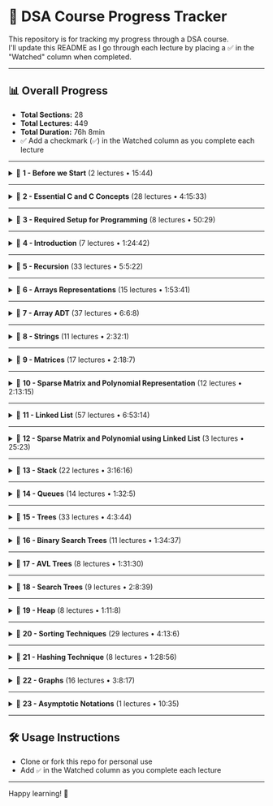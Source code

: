 # 📘 DSA Course Progress Tracker

This repository is for tracking my progress through a DSA course.  
I'll update this README as I go through each lecture by placing a ✅ in the "Watched" column when completed.

---

## 📊 Overall Progress

- **Total Sections:** 28  
- **Total Lectures:** 449  
- **Total Duration:** 76h 8min  
- ✅ Add a checkmark (`✅`) in the Watched column as you complete each lecture

---





<details>
<summary>📂 <strong>1 - Before we Start</strong> (2 lectures • 15:44)</summary>

| Lecture | Duration | Watched |
|--------|----------|---------|
| 1 - Instructors Note | 2:22 | ✅|
| 2 - Introduction | 13:22 | ✅|
</details>

---

<details>
<summary>📂 <strong>2 - Essential C and C Concepts</strong> (28 lectures • 4:15:33)</summary>

| Lecture | Duration | Watched |
|--------|----------|---------|
| 3 - Arrays Basics | 6:23 |✅ |
| 4 - Practice Arrays Basics | 13:37 |✅ |
| 5 - Structures | 18:26 |✅ |
| 6 - Practice Structures | 10:49 |✅ |
| 7 - Pointers | 11:1 |✅ |
| 8 - Practice Pointers | 14:41 |✅ |
| 9 - Reference in C | 3:56 |✅ |
| 10 - Practice Reference | 5:15 | ✅|
| 11 - Pointer to Structure | 6:3 | ✅|
| 12 - Practice Pointer to Structure | 6:44 |✅ |
| 13 - Functions | 12:19 |✅ |
| 14 - Practice Functions | 5:37 |✅ |
| 15 - Parameter Passing Methods | 14:3 |✅ |
| 16 - Practice Parameter Passing Methods | 11:20 |✅ |
| 17 - Array as Parameter | 7:26 |✅ |
| 18 - Practice Array as Parameter | 13:35 |✅ |
| 19 - Structure as Parameter | 10:32 |✅ |
| 20 - Practice Structure as Parameter | 11:5 |✅ |
| 21 - Structures and Functions Must Watch | 5:15 | |
| 22 - Converting a C program to a C class Must Watch | 9:28 | |
| 23 - Practice Monolithic Program | 4:50 | |
| 24 - Practice Modular Program | 5:10 | |
| 25 - Practice Structure and Functions | 5:9 | |
| 26 - Practice ObjectOriented Program | 6:16 | |
| 27 - C Class and Constructor | 9:52 | |
| 28 - Practice C Class | 5:35 | |
| 29 - Template classes | 10:49 | |
| 30 - Practice Template Class | 10:17 | |
</details>

---

<details>
<summary>📂 <strong>3 - Required Setup for Programming</strong> (8 lectures • 50:29)</summary>

| Lecture | Duration | Watched |
|--------|----------|---------|
| 31 - Online C and C compiler | 4:12 | |
| 32 - Setup CodeBlocks and Settings | 8:50 | |
| 33 - Setup DevC and Settings | 5:50 | |
| 34 - Debugging using DevC | 7:19 | |
| 35 - Debugging using CodeBlocks | 6:15 | |
| 36 - Setup Visual Studio | 6:9 | |
| 37 - Debugging using Visual Studio | 6:2 | |
| 38 - Setup Xcode | 5:52 | |
</details>

---

<details>
<summary>📂 <strong>4 - Introduction</strong> (7 lectures • 1:24:42)</summary>

| Lecture | Duration | Watched |
|--------|----------|---------|
| 39 - Introduction | 13:28 | |
| 40 - Stack vs Heap Memory | 8:59 | |
| 41 - Stack vs Heap Continued | 13:7 | |
| 42 - Physical vs Logical Data Structures | 7:16 | |
| 43 - ADT | 14:30 | |
| 44 - Time and Space Complexity | 18:19 | |
| 45 - Time and Space Complexity from Code | 9:3 | |
</details>

---

<details>
<summary>📂 <strong>5 - Recursion</strong> (33 lectures • 5:5:22)</summary>

| Lecture | Duration | Watched |
|--------|----------|---------|
| 46 - How Recursion Works Tracing | 19:3 |✅ |
| 47 - Generalising Recursion | 2:7 |✅ |
| 48 - How Recursion uses Stack | 10:47 | ✅|
| 49 - Recurrence Relation Time Complexity of Recursion | 11:7 |✅ |
| 50 - Lets Code Recursion | 11:33 |✅ |
| 51 - Static and Global Variables in Recursion | 8:29 | ✅|
| 52 - Lets Code Static and Global in Recursion | 7:1 |✅ |
| 53 - Tail Recursion | 7:21 |✅ |
| 54 - Head Recursion | 4:54 |✅ |
| 55 - Tree Recursion | 17:27 |✅ |
| 56 - Lets Code Tree Recursion | 5:36 |✅ |
| 57 - Indirect Recursion | 4:38 |✅ |
| 58 - Lets Code Indirect Recursion | 3:9 |✅ |
| 59 - Nested Recursion | 7:5 |✅ |
| 60 - Lets Code Nested Recursion | 2:29 |✅ |
| 61 - Sum of Natural Number using Recursion | 10:21 |✅ |
| 62 - Lets Code Sum of N using Recursion | 4:29 |✅ |
| 63 - Factorial using Recursion | 4:40 | |
| 64 - Lets Code Factorial using Recursion | 4:58 | |
| 65 - Power using Recursion | 13:39 | |
| 66 - Lets Code Power Recursion | 3:29 | |
| 67 - Taylor Series using Recursion | 14:18 | |
| 68 - Lets Code Taylor Series using Recursion | 3:51 | |
| 69 - Taylor Series using Horners Rule | 10:58 | |
| 70 - Lets Code Taylor Series Horners Rule Recursion | 2:9 | |
| 71 - Lets Code Taylor Series Iterative | 2:2 | |
| 72 - Fibonacci Series using Recursion Memoization | 19:33 | |
| 73 - Lets Code Fibonacci | 12:55 | |
| 74 - nCr using Recursion | 9:24 | |
| 75 - Lets Code nCr using Recursion | 4:50 | |
| 76 - Tower of Hanoi Problem | 26:12 | |
| 77 - Lets Code Tower of Hanoi | 3:38 | |
| 78 - Quiz 1 Solutions | 31:10 | |
</details>

---

<details>
<summary>📂 <strong>6 - Arrays Representations</strong> (15 lectures • 1:53:41)</summary>

| Lecture | Duration | Watched |
|--------|----------|---------|
| 79 - Introduction to Array | 4:11 | ✅|
| 80 - Declarations of Array | 6:9 | ✅|
| 81 - Demo Array Declaration | 4:54 |✅ |
| 82 - Static vs Dynamic Arrays | 8:47 |✅ |
| 83 - Demo Static vs Dynamic Array | 4:41 |✅ |
| 84 - How to Increase Array Size | 5:9 | ✅|
| 85 - Demo Increasing Array Size | 7:46 |✅ |
| 86 - 2D Arrays | 10:36 |✅ |
| 87 - Demo 2D Array | 6:46 |✅ |
| 88 - Array Representation by Compiler | 8:43 |✅ |
| 89 - Row Major Formula for 2D Arrays | 9:37 |✅ |
| 90 - Column Major Formula for 2D Arrays | 6:30 | ✅|
| 91 - Formulas for nD Arrays | 11:10 | ✅|
| 92 - Formulas for 3D Arrays | 3:37 | ✅|
| 93 - Solutions for Quiz 2 | 15:5 | |
</details>

---

<details>
<summary>📂 <strong>7 - Array ADT</strong> (37 lectures • 6:6:8)</summary>

| Lecture | Duration | Watched |
|--------|----------|---------|
| 94 - Array ADT | 4:34 |✅ |
| 95 - Demo Array ADT | 13:3 |✅ |
| 96 - Inserting in an Array | 11:4 |✅ |
| 97 - Lets Code Insert | 6:49 |✅ |
| 98 - Deleting from Array | 6:28 |✅ |
| 99 - Lets Code Delete | 5:46 |✅ |
| 100 - Linear Search | 11:31 |✅ |
| 101 - Improving Linear Search | 4:18 |✅ |
| 102 - Lets Code Linear Search | 6:26 |✅ |
| 103 - Binary Search | 9:58 |✅ |
| 104 - Binary Search Algorithm | 7:7 | ✅|
| 105 - Lets Code Binary Search | 6:58 |✅ |
| 106 - Analysis of Binary Search | 12:46 |✅ |
| 107 - Average Case Analysis of Binary Search | 11:25 | |
| 108 - Get Set Avg Max functions on Array | 14:34 |✅ |
| 109 - Lets Code Get Set Max on Array | 8:56 |✅ |
| 110 - Reverse and Shift an Array | 11:7 |✅ |
| 111 - Lests Code Reversing an Array | 5:37 |✅ |
| 112 - Check if Array is Sorted | 15:45 |✅ |
| 113 - Lets Code to check if Array is Sorted | 10:37 | |
| 114 - Merging Arrays | 8:49 |✅ |
| 115 - Lets Code to Merge Arrays | 7:53 |✅ |
| 116 - Set operations on Array Union Intersection and Difference | 12:1 |✅ |
| 117 - Lets Code Set operations on Array | 9:23 |✅ |
| 118 - Lets Code a Menu Driver program for Arrays | 7:28 | ✅|
| 119 - Lets convert C program for Array to C | 15:42 | ✅|
| 120 - Lets Put all together in C program for Array | 16:48 | ✅|
| 121 - Student Challenge Finding Single Missing Element in an Array | 10:59 | ✅|
| 122 - Student Challenge Finding Multiple Missing Elements in an Array | 8:5 | ✅|
| 123 - Student Challenge Finding Missing Element in an Array Method 2 | 8:3 | ✅|
| 124 - Student Challenge Finding Duplicates in a Sorted Array | 12:53 |✅ |
| 125 - Student Challenge Finding Duplicates in Sorted Array using Hashing | 7:29 |✅ |
| 126 - Student Challenge Finding Duplicates in a Unsorted Array | 13:12 |✅ |
| 127 - Student Challenge Finding a Pair of Elements with sum K | 13:3 | ✅|
| 128 - Student Challenge Finding a Pair of Elements with sum K in Sorted Array | 7:35 |✅ |
| 129 - Student Challenge Finding Max and Min in a single Scan | 9:1 |✅ |
| 130 - Solutions for Quiz 3 | 12:55 |✅ |
</details>

---

<details>
<summary>📂 <strong>8 - Strings</strong> (11 lectures • 2:32:1)</summary>

| Lecture | Duration | Watched |
|--------|----------|---------|
| 131 - Introduction to Strings | 21:24 |✅ |
| 132 - Finding Length of a String | 4:39 |✅ |
| 133 - Changing Case of a String | 8:3 |✅ |
| 134 - Counting Words and Vowels in a String | 8:55 |✅ |
| 135 - Validating a String | 6:2 |✅ |
| 136 - Reversing a String | 8:44 |✅ |
| 137 - Comparing Strings and Checking Palindrome | 11:2 |✅ |
| 138 - Finding Duplicates in a String | 12:54 | ✅|
| 139 - Finding Duplicates in a String using Bitwise Operations | 25:9 |✅ |
| 140 - Checking if 2 Strings are Anagram distinct letters | 13:38 |✅ |
| 141 - Permutation of String [REVISIT] | 31:31 |✅ |
</details>

---

<details>
<summary>📂 <strong>9 - Matrices</strong> (17 lectures • 2:18:7)</summary>

| Lecture | Duration | Watched |
|--------|----------|---------|
| 142 - Section Introduction | 0:59 | ✅|
| 143 - Diagonal Matrix | 8:40 |✅|
| 144 - Lets Code Diagonal Matrix | 7:46 |✅ |
| 145 - C class for Diagonal Matrix | 13:42 |✅ |
| 146 - Lets Code C class for Diagonal matrix | 7:3 |✅ |
| 147 - Lower Triangular Matrix RowMajor Mapping | 9:26 | |
| 148 - Lower Triangular Matrix ColumnMajor Mapping | 6:37 | |
| 149 - Lets Code Lower Triangular Matrix in C | 12:48 | |
| 150 - Lets Code Lower Triangular Matrix in C | 9:45 | |
| 151 - Upper Triangular Matrix RowMajor Mapping | 6:46 | |
| 152 - Upper Triangular Matrix ColumnMajor Mapping | 3:21 | |
| 153 - Symmetric Matrix | 2:32 | |
| 154 - TriDiagonal and TriBand Matrix | 9:41 | |
| 155 - Toeplitz Matrix | 7:15 | |
| 156 - Menu Driven Program for Matrices | 14:57 | |
| 157 - Menu Driven Program for Matrices using Functions | 4:53 | |
| 158 - How to Write C Classes for All Matrices | 11:56 | |
</details>

---

<details>
<summary>📂 <strong>10 - Sparse Matrix and Polynomial Representation</strong> (12 lectures • 2:13:15)</summary>

| Lecture | Duration | Watched |
|--------|----------|---------|
| 159 - Sparse Matrix Representation | 8:45 | |
| 160 - Addition of Sparse Matrices | 9:17 | |
| 161 - Array Representation of Sparse Matrix | 11:21 | |
| 162 - Lets Code to Create Sparse Matrix | 10:25 | |
| 163 - Program for Adding Sparse Matrix | 15:20 | |
| 164 - Lets Code to Add Sparse Matrix | 13:32 | |
| 165 - Lets Code Sparse Matrix using C | 9:9 | |
| 166 - Lets Code Sparse Matrix using C Continued | 14:36 | |
| 167 - Polynomial Representation | 10:25 | |
| 168 - Polynomial Evaluation | 4:4 | |
| 169 - Polynomial Addition | 8:58 | |
| 170 - Lets Code Polynomial | 17:23 | |
</details>

---

<details>
<summary>📂 <strong>11 - Linked List</strong> (57 lectures • 6:53:14)</summary>

| Lecture | Duration | Watched |
|--------|----------|---------|
| 171 - Why we need Dynamic Data Structure Linked List | 9:16 |✅ |
| 172 - About Linked List | 9:57 |✅ |
| 173 - More About Linked List | 7:52 | ✅|
| 174 - Display Linked List | 5:41 |✅ |
| 175 - Lets Code Display for Linked List | 10:18 |✅ |
| 176 - Recursive Display of Linked List | 13:46 |✅ |
| 177 - Lets Code Recursive Display for Linked List | 3:51 |✅ |
| 178 - Counting Nodes in a Linked List | 10:33 |✅ |
| 179 - Sum of All Elements in a Linked List | 3:58 | |
| 180 - Lets Code Count and Sum | 7:19 | |
| 181 - Maximum Element in a Linked List | 6:22 | |
| 182 - Lets Code Max for Linked List | 3:31 | |
| 183 - Searching in a Linked List | 4:37 | |
| 184 - Improve Searching in Linked List | 8:28 | |
| 185 - Lets Code Searching in Linked List | 7:58 | |
| 186 - Inserting in a Linked List | 16:35 | |
| 187 - Lets Code Insert for Linked List | 6:34 | |
| 188 - Creating a Linked List using Insert | 2:23 | |
| 189 - Creating a Linked List by Inserting at Last | 7:3 | |
| 190 - Inserting in a Sorted Linked List | 6:58 | |
| 191 - Lets Code Insert in Sorted Linked List | 5:46 | |
| 192 - Deleting from Linked List | 12:4 | |
| 193 - Lets Code Delete on Linked List | 6:4 | |
| 194 - Check if a Linked List is Sorted | 8:14 | |
| 195 - Lets Code to check if Linked List is Sorted | 2:38 | |
| 196 - Remove Duplicates from Sorted Linked List | 5:59 | |
| 197 - Lets Code to Remove Duplicates from Sorted Linked List | 2:45 | |
| 198 - Reversing a Linked List | 6:50 | |
| 199 - Reversing using Sliding Pointers | 10:26 | |
| 200 - Recursive Reverse for Linked List | 4:18 | |
| 201 - Lets Code Reversing a Linked List | 6:36 | |
| 202 - Concatenating 2 Linked Lists | 3:3 | |
| 203 - Merging 2 Linked Lists | 14:23 | |
| 204 - Lets Code to Concatenate and Merge Linked Lists | 8:36 | |
| 205 - Check for LOOP in Linked List | 9:16 | |
| 206 - Lets Code to Check LOOP | 4:9 | |
| 207 - Lets Code a C class for Linked List | 6:41 | |
| 208 - Circular Linked List | 6:55 | |
| 209 - Display Circular Linked List | 8:29 | |
| 210 - Lets Code Circular Linked List | 7:6 | |
| 211 - Inserting in a Circular Linked List | 10:21 | |
| 212 - Lets Code Insert for a Circular Linked List | 5:56 | |
| 213 - Deleting From Circular Linked List | 6:34 | |
| 214 - Lets Code Delete for Circular Linked List | 4:57 | |
| 215 - Doubly Linked List | 4:12 | |
| 216 - Lets Code Doubly Linked List | 5:26 | |
| 217 - Insert in a Doubly Linked List | 9:26 | |
| 218 - Lets Code Insert for Doubly Linked List | 4:14 | |
| 219 - Deleting from Doubly Linked List | 8:9 | |
| 220 - Lets Code Delete for Doubly Linked List | 4:14 | |
| 221 - Reverse a Doubly Linked List | 5:27 | |
| 222 - Lets Code Reverse for Doubly Linked List | 2:20 | |
| 223 - Circular Doubly Linked List | 7:20 | |
| 224 - Comparison of Linked List | 11:9 | |
| 225 - Comparison of Array with Linked List | 10:53 | |
| 226 - Student Challenge Finding Middle Element of a Linked List | 10:27 | |
| 227 - Student Challenge Finding Intersecting point of Two Linked List | 8:51 | |
</details>

---

<details>
<summary>📂 <strong>12 - Sparse Matrix and Polynomial using Linked List</strong> (3 lectures • 25:23)</summary>

| Lecture | Duration | Watched |
|--------|----------|---------|
| 228 - Student Challenge Sparse Matrix using Linked List | 9:42 | |
| 229 - Student Challenge Polynomial Representation using Linked List | 7:8 | |
| 230 - Lets Code Polynomial | 8:33 | |
</details>

---

<details>
<summary>📂 <strong>13 - Stack</strong> (22 lectures • 3:16:16)</summary>

| Lecture | Duration | Watched |
|--------|----------|---------|
| 231 - Introduction to Stack | 12:11 | |
| 232 - Stack using Array | 9:52 | |
| 233 - Implementation os Stack using Array | 16:52 | |
| 234 - Lets Code Stack using Array | 12:41 | |
| 235 - Stack using Linked List | 5:20 | |
| 236 - Stack Operations using Linked List | 8:52 | |
| 237 - Lets Code Stack using Linked List | 7:22 | |
| 238 - Lets Code C class for Stack using Linked List | 6:9 | |
| 239 - Parenthesis Matching | 6:39 | |
| 240 - Program for Parenthesis Matching | 8:17 | |
| 241 - Lets Code Parenthesis Matching | 4:14 | |
| 242 - More on Parenthesis Matching | 6:27 | |
| 243 - Infix to Postfix Conversion | 17:35 | |
| 244 - Associativity and Unary Operators | 13:19 | |
| 245 - Infix to Postfix using Stack Method 1 | 7:5 | |
| 246 - Infix to Postfix using Stack Method 2 | 3:20 | |
| 247 - Program for Infix to Postfix Conversion | 8:33 | |
| 248 - Lets Code Infix to Postfix Conversion | 9:0 | |
| 249 - Student Challenge Infix to Postfix with Associativity and Parenthesis | 9:30 | |
| 250 - Evaluation of Postfix Expression | 9:59 | |
| 251 - Program for Evaluation of Postfix | 7:50 | |
| 252 - Lets Code Evaluation of Postfix | 5:9 | |
</details>

---

<details>
<summary>📂 <strong>14 - Queues</strong> (14 lectures • 1:32:5)</summary>

| Lecture | Duration | Watched |
|--------|----------|---------|
| 253 - Queue ADT | 4:32 | |
| 254 - Queue using Single Pointer | 3:46 | |
| 255 - Queue using Two Pointers | 7:45 | |
| 256 - Implementing Queue using Array | 8:39 | |
| 257 - Lets Code Queue using Array | 6:34 | |
| 258 - Lets Code Queue in C | 5:56 | |
| 259 - Drawback of Queue using Array | 4:30 | |
| 260 - Circular Queue | 10:53 | |
| 261 - Lets Code Circular Queue | 3:13 | |
| 262 - Queue using Linked List | 7:42 | |
| 263 - Lets Code Queue using Linked List | 5:29 | |
| 264 - Double Ended Queue DEQUEUE | 5:8 | |
| 265 - Priority Queues | 11:15 | |
| 266 - Queue using 2 Stacks | 6:43 | |
</details>

---

<details>
<summary>📂 <strong>15 - Trees</strong> (33 lectures • 4:3:44)</summary>

| Lecture | Duration | Watched |
|--------|----------|---------|
| 267 - Terminology | 11:23 | |
| 268 - Number of Binary Trees using N Nodes | 12:31 | |
| 269 - Height vs Nodes in Binary Tree | 12:46 | |
| 270 - Internal Nodes vs External Nodes in Binary Tree | 3:20 | |
| 271 - Strict Binary Tree | 2:21 | |
| 272 - Height vs Node of Strict Binary Tree | 3:54 | |
| 273 - Internal vs External Nodes of Strict Binary Trees | 1:25 | |
| 274 - nary Trees | 6:10 | |
| 275 - Analysis of nAry Trees | 8:15 | |
| 276 - Representation of Binary Tree | 5:18 | |
| 277 - Linked Representation of Binary Tree | 3:29 | |
| 278 - Full vs Complete Binary Tree | 5:57 | |
| 279 - Strict vs Complete Binary Tree | 4:12 | |
| 280 - Binary Tree Traversals | 9:1 | |
| 281 - Binary Tree Traversal Easy Method 1 | 2:49 | |
| 282 - Binary Tree Traversal Easy Method 2 | 3:24 | |
| 283 - Binary Tree Traversal Easy Method 3 | 4:23 | |
| 284 - Creating Binary Tree | 7:49 | |
| 285 - Program to Create Binary Tree | 4:12 | |
| 286 - Lets Code Creating Binary Tree | 13:16 | |
| 287 - Lets Code Creating Binary Tree in C | 23:34 | |
| 288 - Preorder Tree Traversal | 12:50 | |
| 289 - Inorder Tree Traversals Functions | 10:0 | |
| 290 - Iterative Preorder | 9:40 | |
| 291 - Iterative Inorder | 9:19 | |
| 292 - Lets Code Iterative Traversals | 5:28 | |
| 293 - Level Order Traversal | 6:20 | |
| 294 - Lets Code Level Order Traversal | 3:40 | |
| 295 - Can we Generate Tree from Traversals | 6:28 | |
| 296 - Generating Tree from Traversals | 7:14 | |
| 297 - Height and Count of Binary Tree | 9:29 | |
| 298 - Lets Code Height and Count | 3:15 | |
| 299 - Student Challenge Count Leaf Nodes of a Binary Tree | 10:32 | |
</details>

---

<details>
<summary>📂 <strong>16 - Binary Search Trees</strong> (11 lectures • 1:34:37)</summary>

| Lecture | Duration | Watched |
|--------|----------|---------|
| 300 - BST intro | 5:22 | |
| 301 - Searching in a Binary Search Tree | 9:55 | |
| 302 - Inserting in a Binary Search Tree | 6:38 | |
| 303 - Recursive Insert in Binary Search Tree | 6:39 | |
| 304 - Creating a Binary Search Tree | 2:47 | |
| 305 - Lets code Binary Search Tree | 13:59 | |
| 306 - Deleting from Binary Search Tree | 10:7 | |
| 307 - Lets Code Recursive Insert and Delete on BST | 19:18 | |
| 308 - Generating BST from Preorder | 8:57 | |
| 309 - Program for Generating BST from Preorder | 6:16 | |
| 310 - Drawbacks of Binary Search Tree | 4:39 | |
</details>

---

<details>
<summary>📂 <strong>17 - AVL Trees</strong> (8 lectures • 1:31:30)</summary>

| Lecture | Duration | Watched |
|--------|----------|---------|
| 311 - Introduction to AVL Trees | 6:6 | |
| 312 - Inserting in AVL with Rotations | 14:42 | |
| 313 - General form of AVL Rotations | 13:34 | |
| 314 - Lets Code LL Rotation on AVL | 18:29 | |
| 315 - Lets Code LR Rotation on AVL | 5:23 | |
| 316 - Generating AVL Tree | 12:47 | |
| 317 - Deletion from AVL Tree with Rotations | 7:59 | |
| 318 - Height Analysis of AVL Trees | 12:30 | |
</details>

---

<details>
<summary>📂 <strong>18 - Search Trees</strong> (9 lectures • 2:8:39)</summary>

| Lecture | Duration | Watched |
|--------|----------|---------|
| 319 - 23 Trees | 34:21 | |
| 320 - 234 Trees | 13:22 | |
| 321 - RedBlack Trees Introduction | 5:14 | |
| 322 - RedBlack Tree creation | 22:54 | |
| 323 - RedBlack Trees vs 234 Trees | 5:1 | |
| 324 - Creating RedBlack Tree similar to Creating 234 Tree | 11:26 | |
| 325 - RedBlack Tree Deletion Cases | 14:54 | |
| 326 - RedBlack Tree Deletion Examples | 9:28 | |
| 327 - RedBlack Tree vs 234 Tree Deletion | 11:59 | |
</details>

---

<details>
<summary>📂 <strong>19 - Heap</strong> (8 lectures • 1:11:8)</summary>

| Lecture | Duration | Watched |
|--------|----------|---------|
| 328 - Introduction to Heap | 4:4 | |
| 329 - Inserting in a Heap | 7:40 | |
| 330 - Program to Insert in a Heap | 4:22 | |
| 331 - Creating a Heap | 11:17 | |
| 332 - Deleting from Heap and Heap Sort | 12:34 | |
| 333 - Lets Code Heap Sort | 15:0 | |
| 334 - Heapify Faster Method for creating Heap | 8:47 | |
| 335 - Heap as Priority Queue | 7:24 | |
</details>

---

<details>
<summary>📂 <strong>20 - Sorting Techniques</strong> (29 lectures • 4:13:6)</summary>

| Lecture | Duration | Watched |
|--------|----------|---------|
| 336 - Criteria used for Analysing Sorts | 8:34 | |
| 337 - Bubble Sort | 20:9 | |
| 338 - Lets Code Bubble Sort | 6:29 | |
| 339 - Insertion Sort | 6:3 | |
| 340 - Insertion Sort Continued | 9:5 | |
| 341 - Program for Insertion Sort | 5:5 | |
| 342 - Analysis of Insertion Sort | 4:22 | |
| 343 - Lets Code Insertion Sort | 2:34 | |
| 344 - Comparing Bubble and Insertion Sort | 2:41 | |
| 345 - Selection Sort | 11:8 | |
| 346 - Program for Selection Sort | 2:41 | |
| 347 - Analysis of Selection Sort | 3:9 | |
| 348 - Lets Code Selection Sort | 2:25 | |
| 349 - Idea behind Quick Sort | 6:36 | |
| 350 - Quick Sort | 8:23 | |
| 351 - Analysis of Quick Sort | 10:11 | |
| 352 - Analysis of Quick Sort Continued | 12:31 | |
| 353 - Lets Code Quick Sort | 6:33 | |
| 354 - Merging | 17:8 | |
| 355 - Iterative Merge Sort | 11:27 | |
| 356 - Lets Code Iterative Merge Sort | 7:41 | |
| 357 - Recursive Merge Sort | 18:1 | |
| 358 - Lets Code Recursive Merge Sort | 2:47 | |
| 359 - Count Sort | 12:1 | |
| 360 - Lets Code Count Sort | 6:26 | |
| 361 - Bin Bucket Sort | 10:10 | |
| 362 - Radix Sort | 14:21 | |
| 363 - Shell Sort | 21:19 | |
| 364 - Lets Code Shell Sort | 3:6 | |
</details>

---

<details>
<summary>📂 <strong>21 - Hashing Technique</strong> (8 lectures • 1:28:56)</summary>

| Lecture | Duration | Watched |
|--------|----------|---------|
| 365 - Introduction to Hashing | 16:0 | |
| 366 - Chaining | 15:4 | |
| 367 - Lets Code Chaining | 6:52 | |
| 368 - Linear Probing | 17:22 | |
| 369 - Lets Code Linear Probing | 9:40 | |
| 370 - Quadratic Probing | 4:42 | |
| 371 - Double Hashing | 9:26 | |
| 372 - Hash Function Ideas | 9:50 | |
</details>

---

<details>
<summary>📂 <strong>22 - Graphs</strong> (16 lectures • 3:8:17)</summary>

| Lecture | Duration | Watched |
|--------|----------|---------|
| 373 - Introduction to Graphs | 8:43 | |
| 374 - Representation of Undirected Graph | 14:4 | |
| 375 - Representation of Directed Graphs | 6:32 | |
| 376 - Breadth First Search | 17:44 | |
| 377 - Program for BFS | 9:1 | |
| 378 - Depth First Search | 10:33 | |
| 379 - Program for DFS | 4:10 | |
| 380 - Lets Code BFS DFS | 12:27 | |
| 381 - Spanning Trees | 7:50 | |
| 382 - Prims Minimum Cost Spanning Tree | 6:58 | |
| 383 - Prims Program | 29:13 | |
| 384 - Lets Code Prims using | 11:48 | |
| 385 - Kruskals Minimum Cost Spanning Tree | 6:16 | |
| 386 - Disjoint Subsets | 13:51 | |
| 387 - Kruskals Program | 19:32 | |
| 388 - Lets Code Krusklas Program | 9:35 | |
</details>

---

<details>
<summary>📂 <strong>23 - Asymptotic Notations</strong> (1 lectures • 10:35)</summary>

| Lecture | Duration | Watched |
|--------|----------|---------|
| 389 - Asymptotic Notations Big Oh Omega Theta | 10:35 | |
</details>

---






## 🛠️ Usage Instructions

- Clone or fork this repo for personal use
- Add `✅` in the Watched column as you complete each lecture

---

Happy learning! 🚀
